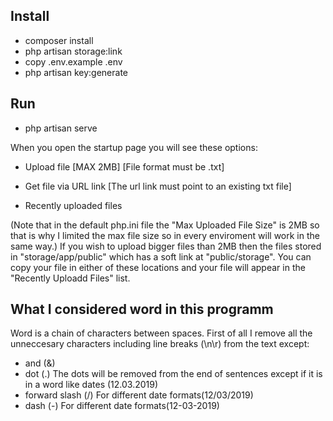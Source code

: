 ## Install
- composer install
- php artisan storage:link
- copy .env.example .env
- php artisan key:generate

## Run
- php artisan serve

When you open the startup page you will see these options:
- Upload file
[MAX 2MB]
[File format must be .txt]

- Get file via URL link
[The url link must point to an existing txt file]

- Recently uploaded files

(Note that in the default php.ini file the "Max Uploaded File Size" is 2MB so that is why I limited the max file size so in every enviroment will work in the same way.)
If you wish to upload bigger files than 2MB then the files stored in "storage/app/public" which has a soft link at "public/storage". You can copy your file in either of these locations and your file will appear in the "Recently Uploadd Files" list.

## What I considered word in this programm
Word is a chain of characters between spaces.
First of all I remove all the unneccesary characters including line breaks (\n\r) from the text except:
- and (&)
- dot (.) The dots will be removed from the end of sentences except if it is in a word like dates (12.03.2019)
- forward slash (/) For different date formats(12/03/2019)
- dash (-) For different date formats(12-03-2019)